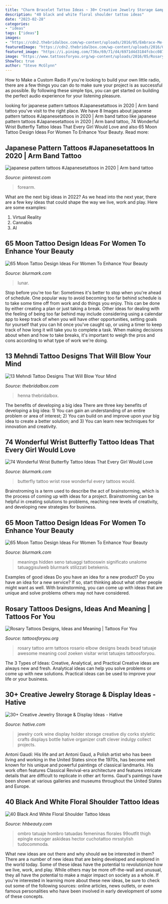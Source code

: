 ```yaml
---
title: "Charm Bracelet Tattoo Ideas ~ 30+ Creative Jewelry Storage &amp; Display Ideas"
description: "40 black and white floral shoulder tattoo ideas"
date: "2023-02-28"
categories:
- "ideas"
tags: ["ideas"]
images:
- "https://cdn2.thebridalbox.com/wp-content/uploads/2016/05/Embrace-Me-mehndi-tatoo-design.jpg"
featuredImage: "https://cdn2.thebridalbox.com/wp-content/uploads/2016/05/Embrace-Me-mehndi-tatoo-design.jpg"
featured_image: "https://i.pinimg.com/736x/69/71/d4/6971d4d3184fcbcc08766bd5ca54f28e.jpg"
image: "https://www.tattoosforyou.org/wp-content/uploads/2016/05/Rosary-Tattoo-on-Arm.jpg"
ShowToc: true
author: "Steve McGlynn"
---
```



How to Make a Custom Radio
If you're looking to build your own little radio, there are a few things you can do to make sure your project is as successful as possible. By following these simple tips, you can get started on building the perfect audio experience for your listening pleasure.

	

		
looking for japanese pattern tattoos #Japanesetattoos in 2020 | Arm band tattoo you've visit to the right place. We have 8 Images about japanese pattern tattoos #Japanesetattoos in 2020 | Arm band tattoo like japanese pattern tattoos #Japanesetattoos in 2020 | Arm band tattoo, 74 Wonderful Wrist Butterfly Tattoo Ideas That Every Girl Would Love and also 65 Moon Tattoo Design Ideas For Women To Enhance Your Beauty. Read more:
		
    
## Japanese Pattern Tattoos #Japanesetattoos In 2020 | Arm Band Tattoo

<img loading=lazy src="https://i.pinimg.com/736x/69/71/d4/6971d4d3184fcbcc08766bd5ca54f28e.jpg" onerror="this.onerror=null;this.src='https://tse3.mm.bing.net/th?id=OIP.86XRu3qY8eo9LNul9K9uygHaJb&amp;pid=15.1';" alt="japanese pattern tattoos #Japanesetattoos in 2020 | Arm band tattoo">

_Source: pinterest.com_

>forearm. 

	

What are the next big ideas in 2022?
As we head into the next year, there are a few key ideas that could shape the way we live, work and play. Here are some examples: 
1. Virtual Reality 
2. Cannabis 
3. AI 

    
## 65 Moon Tattoo Design Ideas For Women To Enhance Your Beauty

<img loading=lazy src="https://www.blurmark.com/wp-content/uploads/2017/03/Lunar-Exploration-On-Back-768x816.jpg" onerror="this.onerror=null;this.src='https://tse3.mm.bing.net/th?id=OIP.oaR2_tg4-jO4qHHeWqwOPQHaH3&amp;pid=15.1';" alt="65 Moon Tattoo Design Ideas For Women To Enhance Your Beauty">

_Source: blurmark.com_

>lunar. 

	

Stop before you're too far: Sometimes it's better to stop when you're ahead of schedule.
One popular way to avoid becoming too far behind schedule is to take some time off from work and do things you enjoy. This can be done by either creating a plan or just taking a break. Other ideas for dealing with the feeling of being too far behind may include considering using a calendar app to keep track of when you will have other opportunities, setting goals for yourself that you can hit once you've caught up, or using a timer to keep track of how long it will take you to complete a task. When making decisions about when and how to take breaks, it's important to weigh the pros and cons according to what type of work we're doing.

    
## 13 Mehndi Tattoo Designs That Will Blow Your Mind

<img loading=lazy src="https://cdn2.thebridalbox.com/wp-content/uploads/2016/05/Embrace-Me-mehndi-tatoo-design.jpg" onerror="this.onerror=null;this.src='https://tse3.mm.bing.net/th?id=OIP.RjJQS_K_rxwHfBibWNOy3AHaLS&amp;pid=15.1';" alt="13 Mehndi Tattoo Designs That Will Blow Your Mind">

_Source: thebridalbox.com_

>henna thebridalbox. 

	

The benefits of developing a big idea
There are three key benefits of developing a big idea: 1) You can gain an understanding of an entire problem or area of interest; 2) You can build on and improve upon your big idea to create a better solution; and 3) You can learn new techniques for innovation and creativity.

    
## 74 Wonderful Wrist Butterfly Tattoo Ideas That Every Girl Would Love

<img loading=lazy src="https://www.blurmark.com/wp-content/uploads/2017/05/Butterfly-With-Rose.jpg" onerror="this.onerror=null;this.src='https://tse3.mm.bing.net/th?id=OIP.a7MTurwDx1Jnzzh32doJOwHaJ4&amp;pid=15.1';" alt="74 Wonderful Wrist Butterfly Tattoo Ideas That Every Girl Would Love">

_Source: blurmark.com_

>butterfly tattoo wrist rose wonderful every tattoos would. 

	

Brainstroming is a term used to describe the act of brainstorming, which is the process of coming up with ideas for a project. Brainstroming can be helpful in creating solutions to problems, reaching new levels of creativity, and developing new strategies for business.

    
## 65 Moon Tattoo Design Ideas For Women To Enhance Your Beauty

<img loading=lazy src="https://www.blurmark.com/wp-content/uploads/2017/03/Crescent-Moon-On-Back.jpg" onerror="this.onerror=null;this.src='https://tse3.mm.bing.net/th?id=OIP.Ly-FKWIMcHfhTlfEEyfuqwHaHX&amp;pid=15.1';" alt="65 Moon Tattoo Design Ideas For Women To Enhance Your Beauty">

_Source: blurmark.com_

>meanings hidden seno tatuaggi tattooswin significato unalome tatuaggisulweb blurmark stilizzati betekenis. 

	

Examples of good ideas
Do you have an idea for a new product? Do you have an idea for a new service? If so, start thinking about what other people might want as well. With brainstorming, you can come up with ideas that are unique and solve problems others may not have considered.

    
## Rosary Tattoos Designs, Ideas And Meaning | Tattoos For You

<img loading=lazy src="https://www.tattoosforyou.org/wp-content/uploads/2016/05/Rosary-Tattoo-on-Arm.jpg" onerror="this.onerror=null;this.src='https://tse4.mm.bing.net/th?id=OIP.WwwzdL_HbY2QjccZo9kIWQHaJ3&amp;pid=15.1';" alt="Rosary Tattoos Designs, Ideas and Meaning | Tattoos For You">

_Source: tattoosforyou.org_

>rosary tattoo arm tattoos rosario elbow designs beads bead tatuaje awesome meaning cool zoeken visitar wrist tatuajes tattoosforyou. 

	

The 3 Types of Ideas: Creative, Analytical, and Practical
Creative ideas are always new and fresh. Analytical ideas can help you solve problems or come up with new solutions. Practical ideas can be used to improve your life or your business.

    
## 30+ Creative Jewelry Storage &amp; Display Ideas - Hative

<img loading=lazy src="http://hative.com/wp-content/uploads/2015/01/jewelry-storage-display-ideas/4-wine-cork-jewelry-holder.jpg" onerror="this.onerror=null;this.src='https://tse1.mm.bing.net/th?id=OIP.FwVNXz2MrSzob-lrHpXaiQHaKW&amp;pid=15.1';" alt="30+ Creative Jewelry Storage &amp; Display Ideas - Hative">

_Source: hative.com_

>jewelry cork wine display holder storage creative diy corks styletic crafts displays bottle hative organizer craft clever indulgy collect projects. 

	

Antoni Gaudí: His life and art
Antoni Gaud, a Polish artist who has been living and working in the United States since the 1970s, has become well known for his unique and powerful paintings of classical landmarks. His work often features Classical Revival-era architecture and features intricate details that are difficult to replicate in other art forms. Gaud's paintings have been shown at various galleries and museums throughout the United States and Europe.

    
## 40 Black And White Floral Shoulder Tattoo Ideas

<img loading=lazy src="https://www.hhbeauty.com/wp-content/uploads/2019/04/Black-And-White-Floral-Shoulder-Tattoo-Ideas-1.jpg" onerror="this.onerror=null;this.src='https://tse4.mm.bing.net/th?id=OIP.3Yjc7Hqq4hq26lvbzl7aGAHaLH&amp;pid=15.1';" alt="40 Black And White Floral Shoulder Tattoo Ideas">

_Source: hhbeauty.com_

>ombro tatuaje hombro tatuadas femeninas florales 99outfit thigh epingle escoger askideas hector cuchotattoo mrsstylish tudocommoda. 

	

What new ideas are out there and why should we be interested in them?
There are a number of new ideas that are being developed and explored in the world today. Some of these ideas have the potential to revolutionize how we live, work, and play. While others may be more off-the-wall and unusual, they all have the potential to make a major impact on society as a whole. If you're interested in learning more about these new ideas, be sure to check out some of the following sources: online articles, news outlets, or even famous personalities who have been involved in early development of some of these concepts.

